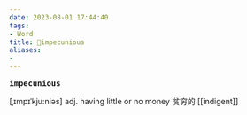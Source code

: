 ```yaml
---
date: 2023-08-01 17:44:40
tags: 
- Word
title: 📖impecunious
aliases: 
- 
---
```


<pre><strong>impecunious</strong></pre>

[ˌɪmpɪˈkju:niəs]
adj. having little or no money 贫穷的
[[indigent]]
